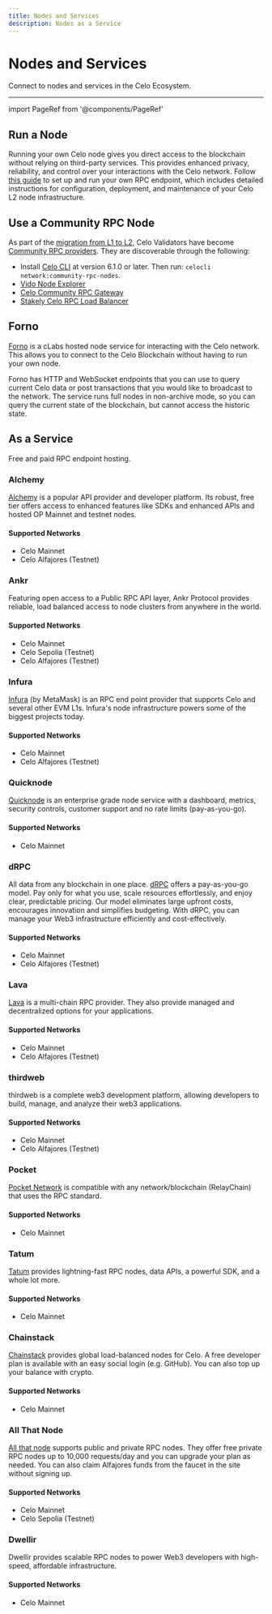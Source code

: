 ```yaml
---
title: Nodes and Services
description: Nodes as a Service
---
```


# Nodes and Services

Connect to nodes and services in the Celo Ecosystem.

---

import PageRef from '@components/PageRef'

## Run a Node

Running your own Celo node gives you direct access to the blockchain without relying on third-party services. This provides enhanced privacy, reliability, and control over your interactions with the Celo network. Follow [this guide](/cel2/operators/run-node) to set up and run your own RPC endpoint, which includes detailed instructions for configuration, deployment, and maintenance of your Celo L2 node infrastructure.

## Use a Community RPC Node

As part of the [migration from L1 to L2](/what-is-celo/history), Celo Validators have become [Community RPC providers](/cel2/operators/community-rpc-node.md).
They are discoverable through the following:

- Install [Celo CLI](/cli/index.md) at version 6.1.0 or later. Then run: `celocli network:community-rpc-nodes`.
- [Vido Node Explorer](https://dev.vido.atalma.io/celo/rpc)
- [Celo Community RPC Gateway](https://celo-community.org/)
- [Stakely Celo RPC Load Balancer](https://celo-json-rpc.stakely.io)

## Forno

[Forno](./forno.md) is a cLabs hosted node service for interacting with the Celo network. This allows you to connect to the Celo Blockchain without having to run your own node.

Forno has HTTP and WebSocket endpoints that you can use to query current Celo data or post transactions that you would like to broadcast to the network. The service runs full nodes in non-archive mode, so you can query the current state of the blockchain, but cannot access the historic state.

## As a Service

Free and paid RPC endpoint hosting.

### Alchemy

[Alchemy](https://docs.alchemy.com/reference/celo-chain-api-quickstart) is a popular API provider and developer platform. Its robust, free tier offers access to enhanced features like SDKs and enhanced APIs and hosted OP Mainnet and testnet nodes.

#### **Supported Networks**

- Celo Mainnet
- Celo Alfajores (Testnet)

<PageRef url="https://docs.alchemy.com/reference/celo-chain-api-quickstart" pageName="Alchemy" />

### Ankr

Featuring open access to a Public RPC API layer, Ankr Protocol provides reliable, load balanced access to node clusters from anywhere in the world.

#### Supported Networks

- Celo Mainnet
- Celo Sepolia (Testnet)
- Celo Alfajores (Testnet)

<PageRef url="https://www.ankr.com/rpc/celo/" pageName="Ankr" />

### Infura

[Infura](https://docs.metamask.io/services/reference/celo/) (by MetaMask) is an RPC end point provider that supports Celo and several other EVM L1s. Infura's node infrastructure powers some of the biggest projects today.

#### Supported Networks

- Celo Mainnet
- Celo Alfajores (Testnet)

<PageRef url="https://www.infura.io/networks/celo" pageName="Infura" />

### Quicknode

[Quicknode](https://www.quicknode.com/chains/celo) is an enterprise grade node service with a dashboard, metrics, security controls, customer support and no rate limits (pay-as-you-go).

#### Supported Networks

- Celo Mainnet

<PageRef url="https://www.quicknode.com/docs/celo" pageName="Quicknode" />

### dRPC

All data from any blockchain in one place. [dRPC](https://drpc.org/docs/celo-api) offers a pay-as-you-go model. Pay only for what you use, scale resources effortlessly, and enjoy clear, predictable pricing. Our model eliminates large upfront costs, encourages innovation and simplifies budgeting. With dRPC, you can manage your Web3 infrastructure efficiently and cost-effectively.

#### Supported Networks

- Celo Mainnet
- Celo Alfajores (Testnet)

<PageRef url="https://drpc.org/chainlist/celo" pageName="DRPC" />

### Lava

[Lava](https://docs.lavanet.xyz) is a multi-chain RPC provider. They also provide managed and decentralized options for your applications.

#### Supported Networks

- Celo Mainnet
- Celo Alfajores (Testnet)

<PageRef url="https://docs.lavanet.xyz" pageName="Lava" />

### thirdweb

thirdweb is a complete web3 development platform, allowing developers to build, manage, and analyze their web3 applications.

#### Supported Networks

- Celo Mainnet
- Celo Alfajores (Testnet)

<PageRef url="https://thirdweb.com/celo" pageName="thirdweb" />

### Pocket

[Pocket Network](https://pocket.network/) is compatible with any network/blockchain (RelayChain) that uses the RPC standard.

#### Supported Networks

- Celo Mainnet

<PageRef url="https://docs.pokt.network/reference/supported-chains#pokt-mainnet" pageName="POKT" />

### Tatum

[Tatum](https://docs.tatum.io/reference/rpc-celo) provides lightning-fast RPC nodes, data APIs, a powerful SDK, and a whole lot more.

#### Supported Networks

- Celo Mainnet

<PageRef url="https://tatum.io/chain/celo" pageName="Tatum" />

### Chainstack

[Chainstack](https://docs.chainstack.com/docs/celo-tooling) provides global load-balanced nodes for Celo. A free developer plan is available with an easy social login (e.g. GitHub). You can also top up your balance with crypto.

#### Supported Networks

- Celo Mainnet

<PageRef url="https://chainstack.com/build-better-with-celo/" pageName="Chainstack" />

### All That Node

[All that node](https://docs.allthatnode.com/reference/quickstart-celo) supports public and private RPC nodes. They offer free private RPC nodes up to 10,000 requests/day and you can upgrade your plan as needed.
You can also claim Alfajores funds from the faucet in the site without signing up.

#### Supported Networks

- Celo Mainnet
- Celo Sepolia (Testnet)

<PageRef url="https://www.allthatnode.com/celo.dsrv" pageName="All That Node" />

### Dwellir

Dwellir provides scalable RPC nodes to power Web3 developers with high-speed, affordable infrastructure.

#### Supported Networks

- Celo Mainnet

<PageRef url="https://www.dwellir.com/networks/celo" pageName="Dwellir" />
